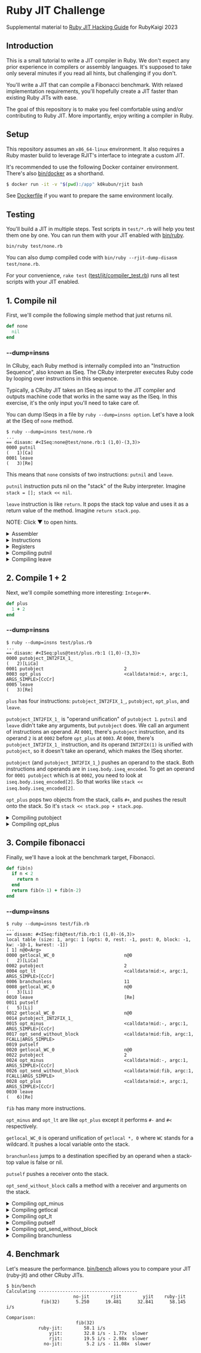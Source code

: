 # Ruby JIT Challenge

Supplemental material to [Ruby JIT Hacking Guide](https://rubykaigi.org/2023/presentations/k0kubun.html) for RubyKaigi 2023

## Introduction

This is a small tutorial to write a JIT compiler in Ruby.
We don't expect any prior experience in compilers or assembly languages.
It's supposed to take only several minutes if you read all hints, but challenging if you don't.

You'll write a JIT that can compile a Fibonacci benchmark.
With relaxed implementation requirements, you'll hopefully create a JIT faster than existing Ruby JITs with ease.

The goal of this repository is to make you feel comfortable using and/or contributing to Ruby JIT.
More importantly, enjoy writing a compiler in Ruby.

## Setup

This repository assumes an `x86_64-linux` environment.
It also requires a Ruby master build to leverage RJIT's interface to integrate a custom JIT.

It's recommended to use the following Docker container environment.
There's also [bin/docker](./bin/docker) as a shorthand.

```bash
$ docker run -it -v "$(pwd):/app" k0kubun/rjit bash
```

See [Dockerfile](./Dockerfile) if you want to prepare the same environment locally.

## Testing

You'll build a JIT in multiple steps.
Test scripts in `test/*.rb` will help you test them one by one.
You can run them with your JIT enabled with [bin/ruby](./bin/ruby).

```
bin/ruby test/none.rb
```

You can also dump compiled code with `bin/ruby --rjit-dump-disasm test/none.rb`.

For your convenience, `rake test` ([test/jit/compiler\_test.rb](./test/jit/compiler_test.rb))
runs all test scripts with your JIT enabled.

## 1. Compile nil

First, we'll compile the following simple method that just returns nil.

```rb
def none
  nil
end
```

### --dump=insns

In CRuby, each Ruby method is internally compiled into an "Instruction Sequence", also known as ISeq.
The CRuby interpreter executes Ruby code by looping over instructions in this sequence.

Typically, a CRuby JIT takes an ISeq as input to the JIT compiler and outputs machine code
that works in the same way as the ISeq. In this exercise, it's the only input you'll need to take care of.

You can dump ISeqs in a file by `ruby --dump=insns option`.
Let's have a look at the ISeq of `none` method.

```
$ ruby --dump=insns test/none.rb
...
== disasm: #<ISeq:none@test/none.rb:1 (1,0)-(3,3)>
0000 putnil                                                           (   1)[Ca]
0001 leave                                                            (   3)[Re]
```

This means that `none` consists of two instructions: `putnil` and `leave`.

`putnil` instruction puts nil on the "stack" of the Ruby interpreter. Imagine `stack = []; stack << nil`.

`leave` instruction is like `return`. It pops the stack top value and uses it as a return value of the method.
Imagine `return stack.pop`.

NOTE: Click ▼ to open hints.

<details>
<summary>Assembler</summary>

### Assembler

[lib/jit/assembler.rb](./lib/jit/assembler.rb) has an x86\_64 assembler that was copied from RJIT and then simplified.
Feel free to remove it and write it from scratch, but this tutorial will not cover how to encode x86\_64 instructions.

Here's example code using `Assembler`.

```rb
asm = Assembler.new
asm.mov(:rax, [:rsi, 8])
asm.add(:rax, 2)
write(asm)
```

This writes the following machine code into memory.

```asm
mov rax, [rsi + 8]
add rax, 2
```

`rax` and `rsi` are registers.
`[rsi + 8]` is memory access based off of a register, which reads memory 8 bytes after the address in `rsi`.
`2` is an immediate value.

See [lib/jit/assembler.rb](./lib/jit/assembler.rb) for what kind of input it can handle.

</details>
<details>
<summary>Instructions</summary>

### Instructions

There are various x86\_64 instructions.
However, it's enough to use only the following instructions to pass tests in this tutorial.

For `test/none.rb`, only `mov`, `add`, and `ret` are necessary.

| Instruction | Description                                 | Example      | Effect     |
|:------------|:--------------------------------------------|:-------------|:-----------|
| mov         | Assign a value.                             | `mov rax, 1` | `rax = 1`  |
| add         | Add a value.                                | `add rax, 1` | `rax += 1` |
| sub         | Subtract a value.                           | `sub rax, 1` | `rax -= 1` |
| cmp         | Compare values. Use it with cmovl.          | `cmp rdi, rsi`   | `rdi < rsi` |
| cmovl       | Assign a value if left < right.             | `cmovl rax, rcx` | `rax = rcx if rdi < rsi` |
| test        | Compare values. Use it with jz.             | `test rax, 1` | `rax & 1` |
| jz          | Jump if left and right have no common bits. | `jz 0x1234` | `goto 0x1234 if rax & 1 == 0` |
| jmp         | Jump to an address.                         | `jmp 0x1234` | `goto 0x1234` |
| call        | Call a function.                            | `call 0x1234` | `func()` |
| ret         | Return a value.                             | `ret` | `return rax` |

</details>
<details>
<summary>Registers</summary>

### Registers

Registers are like variables in machine code.
You're free to use registers in whatever way, but a [reference implementation](https://github.com/k0kubun/ruby-jit-challenge/blob/k0kubun/lib/jit/compiler.rb)
used only the following registers.

| Register | Purpose |
|:---------|:--------|
| rdi      | `ec` (execution context) is set when a JIT function is called. It represents a Ruby thread. Used when you push/pop a stack frame. |
| rsi      | `cfp` (control frame pointer) is set when a JIT function is called. It represents a stack frame. Used when you fetch a local variable or a receiver. |
| rax      | A JIT function return value to be set before `ret` instruction. It can be also used as a "scratch register" to hold temporary values. |
| r8       | A general-purpose register. The reference implementation used this for the 1st slot of the Ruby VM stack, `stack[0]`. |
| r9       | A general-purpose register. The reference implementation used this for the 2nd slot of the Ruby VM stack, `stack[1]`. |
| r10      | A general-purpose register. The reference implementation used this for the 3rd slot of the Ruby VM stack, `stack[2]`. |
| r11      | A general-purpose register. The reference implementation used this for the 4th slot of the Ruby VM stack, `stack[3]`. |

</details>
<details>
<summary>Compiling putnil</summary>

### Compiling putnil

Open [lib/jit/compiler.rb](./lib/jit/compiler.rb) and add a case for `putnil`.

```diff
       # Iterate over each YARV instruction.
       insn_index = 0
       while insn_index < iseq.body.iseq_size
         insn = INSNS.fetch(C.rb_vm_insn_decode(iseq.body.iseq_encoded[insn_index]))
         case insn.name
         in :nop
           # none
+        in :putnil
+          # ...
         end
         insn_index += insn.len
       end
```

Let's push `nil` onto the stack.
In the scope of this tutorial, it's enough to use a random register as a replacement for a stack slot.

Let's say you decided to use `r8` for `stack[0]`, you could write the code as follows, for example.

```diff
+      STACK = [:r8]

       # Iterate over each YARV instruction.
       insn_index = 0
+      stack_size = 0
       while insn_index < iseq.body.iseq_size
         insn = INSNS.fetch(C.rb_vm_insn_decode(iseq.body.iseq_encoded[insn_index]))
         case insn.name
         in :nop
           # none
         in :putnil
+          asm.mov(STACK[stack_size], C.to_value(nil))
+          stack_size += 1
         end
         insn_index += insn.len
       end
```

`C` is a module with useful helpers to write a JIT.
`C.to_value` converts any Ruby object into its representation in the C language (and machine code).

`C.to_value(nil)` is 4, so this does `asm.mov(:r8, 4)`, which means `stack[0] = nil`.
This value in `r8` should be then handled by subsequent instructions like `leave`.

</details>
<details>
<summary>Compiling leave</summary>

### Compiling leave

`leave` instruction needs to do two things.

1. Pop a stack frame
2. Return a value

A JIT function is called after a corresponding stack frame is pushed.
However, the Ruby VM is not responsible for popping the stack frame after calling the JIT function.
So a JIT function needs to pop it on `leave` instruction.

A stack frame `cfp` is in `rsi`. The interpreter reads `ec->cfp` to fetch the current stack frame and `ec` is in `rdi`.
Therefore, you can generate code to pop a stack frame as follows.

```diff
       STACK = [:r8]
+      EC = :rdi
+      CFP = :rsi

       # Iterate over each YARV instruction.
       insn_index = 0
       stack_size = 0
       while insn_index < iseq.body.iseq_size
         insn = INSNS.fetch(C.rb_vm_insn_decode(iseq.body.iseq_encoded[insn_index]))
         case insn.name
         in :nop
           # none
         in :putnil
           asm.mov(STACK[stack_size], C.to_value(nil))
           stack_size += 1
+        in :leave
+          asm.add(CFP, C.rb_control_frame_t.size)
+          asm.mov([EC, C.rb_execution_context_t.offsetof(:cfp)], CFP)
         end
         insn_index += insn.len
       end
```

The `cfp` grows downward; `cfp -= 1` pushes a frame, and `cfp += 1` pops a frame.
Here, we want to pop a frame, so we do `cfp += 1`.
When we increment a pointer, `1` actually means the size of what it points to.
`cfp` is called `rb_control_frame_t` in the Ruby VM, and you can get its size by `C.rb_control_frame_t.size`.

To set that to `ec->cfp`, you need to get a memory address based off of `ec`.
The offset of `ec->cfp` relative to the head of `ec` is in `C.rb_execution_context_t.offsetof(:cfp)`.
So you can use `[EC, C.rb_execution_context_t.offsetof(:cfp)]` to get `ec->cfp`.

Finally, we'll return a value from the JIT function.
You should set a stack-top value to `rax` and then put `ret` instruction.

```diff
       # Iterate over each YARV instruction.
       insn_index = 0
       stack_size = 0
       while insn_index < iseq.body.iseq_size
         insn = INSNS.fetch(C.rb_vm_insn_decode(iseq.body.iseq_encoded[insn_index]))
         case insn.name
         in :nop
           # none
         in :putnil
           asm.mov(STACK[stack_size], C.to_value(nil))
           stack_size += 1
         in :leave
           asm.add(CFP, C.rb_control_frame_t.size)
           asm.mov([EC, C.rb_execution_context_t.offsetof(:cfp)], CFP)
+          asm.mov(:rax, STACK[stack_size - 1])
+          asm.ret
         end
         insn_index += insn.len
       end
```

Now you should be able to execute `test/none.rb`. Test it as follows.

```
$ bin/ruby --rjit-dump-disasm test/none.rb
  0x564e87d2c000: mov r8, 4
  0x564e87d2c007: add rsi, 0x40
  0x564e87d2c00b: mov qword ptr [rdi + 0x10], rsi
  0x564e87d2c00f: mov rax, r8
  0x564e87d2c012: ret

nil
```

`rake test` should pass one test that runs `test/none.rb`.

Also try changing what you're giving to `C.to_value` in `putnil` to double-check
the interpreter is calling the JIT function you generated.

</details>

## 2. Compile 1 + 2

Next, we'll compile something more interesting: `Integer#+`.

```rb
def plus
  1 + 2
end
```

### --dump=insns

```
$ ruby --dump=insns test/plus.rb
...
== disasm: #<ISeq:plus@test/plus.rb:1 (1,0)-(3,3)>
0000 putobject_INT2FIX_1_                                             (   2)[LiCa]
0001 putobject                              2
0003 opt_plus                               <calldata!mid:+, argc:1, ARGS_SIMPLE>[CcCr]
0005 leave                                                            (   3)[Re]
```

`plus` has four instructions: `putobject_INT2FIX_1_`, `putobject`, `opt_plus`, and `leave`.

`putobject_INT2FIX_1_` is "operand unification" of `putobject 1`.
`putnil` and `leave` didn't take any arguments, but `putobject` does.
We call an argument of instructions an operand.
At `0001`, there's `putobject` instruction, and its operand `2` is at `0002` before `opt_plus` at `0003`.
At `0000`, there's `putobject_INT2FIX_1_` instruction, and its operand `INT2FIX(1)` is unified with `putobject`,
so it doesn't take an operand, which makes the ISeq shorter.

`putobject` (and `putobject_INT2FIX_1_`) pushes an operand to the stack.
Both instructions and operands are in `iseq.body.iseq_encoded`.
To get an operand for `0001 putobject` which is at `0002`, you need to look at `iseq.body.iseq_encoded[2]`.
So that works like `stack << iseq.body.iseq_encoded[2]`.

`opt_plus` pops two objects from the stack, calls `#+`, and pushes the result onto the stack.
So it's `stack << stack.pop + stack.pop`.

<details>
<summary>Compiling putobject</summary>

### Compiling putobject

For `putobject_INT2FIX_1_`, you need to hard-code the operand as `1`.
Instead of `INT2FIX(1)` that is used in C, you can use `C.to_value(1)` instead.
So it can be:

```rb
STACK = [:r8, :r9]

in :putobject_INT2FIX_1_
  asm.mov(STACK[stack_size], C.to_value(1))
  stack_size += 1
```

For `putobject`, you need to get an operand from `iseq.body.iseq_encoded` as explained above.
You could write:

```rb
in :putobject
  operand = iseq.body.iseq_encoded[insn_index + 1]
  asm.mov(STACK[stack_size], operand)
```

</details>

<details>
<summary>Compiling opt_plus</summary>

### Compiling opt\_plus

`opt_plus` is capable of handling any `#+` methods, but specifically optimizes a few methods such as `Integer#+`.
In this tutorial, we're going to handle only `Integer`s. It's okay to assume operands are all `Integer`s.

In CRuby, a small-enough `Integer` is expressed as `(num << 1) + 1`.
So an `Integer` object `1` is expressed as `(1 << 1) + 1`, which is `3`.

You'll take `(num1 << 1) + 1` and `(num2 << 1) + 1` as operands.
If you just add them, the result will be `((num1 + num2) << 1) + 2`.
The actual representation for `num1 + num2` is `((num1 + num2) << 1) + 1`,
so you'll need to subtract it by 1.

Here's an example implementation.

```rb
in :opt_plus
  recv = STACK[stack_size - 2]
  obj = STACK[stack_size - 1]

  asm.add(recv, obj)
  asm.sub(recv, 1)

  stack_size -= 1
```

Test those instructions with `bin/ruby --rjit-dump-disasm test/plus.rb`.

</details>

## 3. Compile fibonacci

Finally, we'll have a look at the benchmark target, Fibonacci.

```rb
def fib(n)
  if n < 2
    return n
  end
  return fib(n-1) + fib(n-2)
end
```

### --dump=insns

```
$ ruby --dump=insns test/fib.rb
...
== disasm: #<ISeq:fib@test/fib.rb:1 (1,0)-(6,3)>
local table (size: 1, argc: 1 [opts: 0, rest: -1, post: 0, block: -1, kw: -1@-1, kwrest: -1])
[ 1] n@0<Arg>
0000 getlocal_WC_0                          n@0                       (   2)[LiCa]
0002 putobject                              2
0004 opt_lt                                 <calldata!mid:<, argc:1, ARGS_SIMPLE>[CcCr]
0006 branchunless                           11
0008 getlocal_WC_0                          n@0                       (   3)[Li]
0010 leave                                  [Re]
0011 putself                                                          (   5)[Li]
0012 getlocal_WC_0                          n@0
0014 putobject_INT2FIX_1_
0015 opt_minus                              <calldata!mid:-, argc:1, ARGS_SIMPLE>[CcCr]
0017 opt_send_without_block                 <calldata!mid:fib, argc:1, FCALL|ARGS_SIMPLE>
0019 putself
0020 getlocal_WC_0                          n@0
0022 putobject                              2
0024 opt_minus                              <calldata!mid:-, argc:1, ARGS_SIMPLE>[CcCr]
0026 opt_send_without_block                 <calldata!mid:fib, argc:1, FCALL|ARGS_SIMPLE>
0028 opt_plus                               <calldata!mid:+, argc:1, ARGS_SIMPLE>[CcCr]
0030 leave                                                            (   6)[Re]
```

`fib` has many more instructions.

`opt_minus` and `opt_lt` are like `opt_plus` except it performs `#-` and `#<` respectively.

`getlocal_WC_0` is operand unification of `getlocal *, 0` where `WC` stands for a wildcard.
It pushes a local variable onto the stack.

`branchunless` jumps to a destination specified by an operand when a stack-top value is
false or nil.

`putself` pushes a receiver onto the stack.

`opt_send_without_block` calls a method with a receiver and arguments on the stack.

<details>
<summary>Compiling opt_minus</summary>

### Compiling opt\_minus

Remember `opt_plus`.
You'll take `(num1 << 1) + 1` and `(num2 << 1) + 1` as operands.
If you subtract one by the other, the result will be `((num1 - num2) << 1)`.
But the actual representation for `num1 - num2` is `((num1 - num2) << 1) + 1`.
So you'll need to add 1 to it.

Here's an example implementation.

```rb
STACK = [:r8, :r9, :r10, :r11]

in :opt_minus
  recv = STACK[stack_size - 2]
  obj = STACK[stack_size - 1]

  asm.sub(recv, obj)
  asm.add(recv, 1)

  stack_size -= 1
```

Test the instruction with `bin/ruby --rjit-dump-disasm test/minus.rb`.

</details>

<details>
<summary>Compiling getlocal</summary>

### Compiling getlocal

`getlocal_WC_0` means `getlocal *, 0`. The `*` part is an operand and it has an index to the local variable from an "environment pointer" (EP).
The `0` part is a "level", which shows how many levels of EPs you need to go deeper to get a local variable.
This is needed when a local variable environment is nested, e.g. a block inside a method.
Since it's `0` this time, you will not need to worry about digging EPs. You'll need to get the EP of the current "control frame" (`cfp`).

`cfp` is in `rsi` and you can get the offset to `cfp->ep` from `C.rb_control_frame_t.offsetof(:ep)`.
So `[:rsi, C.rb_control_frame_t.offsetof(:ep)]` can be used to get an EP.

Once you get an EP, you need to find a local variable. The index is an operand, which can be fetched with `iseq.body.iseq_encoded[insn_index + 1]`.
The index is a positive number but local variables actually live "below" the EP. So you have to negate the index.
Besides, the unit of indexes is a `VALUE` type in C, which represents a Ruby object. So the index to a local variable from an EP is
`-iseq.body.iseq_encoded[insn_index + 1] * C.VALUE.size`.

All in all, an example implementation looks like this.

```rb
in :getlocal_WC_0
  # Get EP
  asm.mov(:rax, [CFP, C.rb_control_frame_t.offsetof(:ep)])

  # Load the local variable
  idx = iseq.body.iseq_encoded[insn_index + 1]
  asm.mov(STACK[stack_size], [:rax, -idx * C.VALUE.size])

  stack_size += 1
```

Test the instruction with `bin/ruby --rjit-dump-disasm test/local.rb`.

</details>

<details>
<summary>Compiling opt_lt</summary>

### Compiling opt\_lt

Again, assume operands are `Integer`s.
Comparing `(num1 << 1) + 1` and `(num2 << 1) + 1` would return the same result as comparing `num1` and `num2`.
You'll use a `cmp` instruction that compares them.

Once you compare the values, you'll need to generate code that conditionally returns something.
`Integer#<` returns `true` or `false`.
There's a family of instructions that conditionally set a value based on a prior `cmp` (or `test`).
To conditionally set a value if `num1 < num2` holds based on the previous `cmp`,
you can use `cmovl` (conditionally move if less).

An example implementation is as follows.

```rb
in :opt_lt
  recv = STACK[stack_size - 2]
  obj = STACK[stack_size - 1]

  asm.cmp(recv, obj)
  asm.mov(recv, C.to_value(false))
  asm.mov(:rax, C.to_value(true))
  asm.cmovl(recv, :rax)

  stack_size -= 1
```

Test the instruction with `bin/ruby --rjit-dump-disasm test/lt.rb`.

</details>

<details>
<summary>Compiling putself</summary>

### Compiling putself

`fib` method is called without an argument. In Ruby, it implicitly uses the receiver of the current frame (`cfp`).
`cfp` is in `rsi`, and the offset to `cfp->self` (receiver) is implemented at `C.rb_control_frame_t.offsetof(:self)`.
So `[:rsi, C.rb_control_frame_t.offsetof(:self)]` can be used to fetch a receiver.

An example implementation looks like this.

```rb
in :putself
  asm.mov(STACK[stack_size], [CFP, C.rb_control_frame_t.offsetof(:self)])
  stack_size += 1
```

</details>

<details>
<summary>Compiling opt_send_without_block</summary>

### Compiling opt\_send\_without\_block

Congratulations on making it to this stage. You've accomplished a lot already.
I hope you've enjoyed your journey.
We're going to tackle a couple of instructions that may be the most challenging part in this tutorial.
If you get lost, consider just copying the code that is shown later and playing with it.

`opt_send_without_block` supports various method calls.
However, in this tutorial, it's okay to assume any method call is a Ruby method call.

As long as you use `--rjit-call-threshold=3` (compile methods that have been called three times),
the cache of all `opt_send_without_block` instructions is "warmed up" in all test scripts.
It means that the cache has a reference to an ISeq. For simplicity in this tutorial,
assume that it's not gonna change and you won't need to invalidate it.

`opt_send_without_block` takes a "call data" operand, which is a pair of "call info" and "call cache".
A call data object can be instantiated with `cd = C.rb_call_data.new(iseq.body.iseq_encoded[insn_index + 1])`.

A call info is in `cd.ci`, which has information like the number of arguments.
`ci` has a packed data structure which cannot be accessed like a normal struct.
So you need to get the number of arguments using a special helper, `C.vm_ci_argc(ci)`.

A call cache has a reference to an ISeq. `cd.cc.cme_.def.body.iseq.iseqptr` has a callee ISeq.
For better performance, we want to compile everything and directly jump to an already-compiled address.
You can call `compile(callee_iseq)` if `callee_iseq.body.jit_func` is still `0` (NULL in C).

Once a callee function becomes ready, we need to prepare for calling a method.
Since our `getlocal` implementation gets a local variable on the stack relative to an EP,
we have to set arguments to the stack, which are local variables to the callee.

The VM stack looks like this when you call a method.

```
| locals | cme | block_handler | frame type (callee EP) | stack bottom (callee SP) |
```

For locals, we want to put arguments. There's a "stack pointer" in `SP` which points to
a free stack slot above the stack top. You could write values to it and keep bumping the SP until you finish writing all arguments.
Once it's done, SP needs to be bumped three more times to accommodate a "cme" (callable method entry), a block handler, and a frame type.
You don't need to use them in this tutorial. Just bump SP by 3 to get a callee SP. EP is one slot below that.

Set those `sp` and `ep` fields to a callee `cfp` after bumping `cfp`.
Remember what you did at `leave` instruction; pushing a frame means to subtract it by `C.rb_control_frame_t.size`.
Since `putself` refers to it, you may set `cfp->self` as well, using `C.rb_control_frame_t.offsetof(:self)`. 
Note, however, that we don't actually use the receiver in `cfp` for method dispatch. You may just skip it.

Before and after calling a callee function, you have to save and restore registers you're using for the stack
so that the callee function can use them.
We've used `r8`, `r9`, `r10`, and `r11` as `STACK`. You can use `push` instruction to push a register to the machine stack,
and then use `pop` instruction in the reverse order to restore a register from the machine stack.

An example implementation looks like this.

```rb
in :opt_send_without_block
  # Compile the callee ISEQ
  cd = C.rb_call_data.new(iseq.body.iseq_encoded[insn_index + 1])
  callee_iseq = cd.cc.cme_.def.body.iseq.iseqptr
  if callee_iseq.body.jit_func == 0
    compile(callee_iseq)
  end

  # Get SP
  asm.mov(:rax, [CFP, C.rb_control_frame_t.offsetof(:sp)])
  # Spill arguments
  C.vm_ci_argc(cd.ci).times do |i|
    asm.mov([:rax, C.VALUE.size * i], STACK[stack_size - C.vm_ci_argc(cd.ci) + i])
  end

  # Push cfp: ec->cfp = cfp - 1
  asm.sub(CFP, C.rb_control_frame_t.size)
  asm.mov([EC, C.rb_execution_context_t.offsetof(:cfp)], CFP)
  # Set SP
  asm.add(:rax, C.VALUE.size * (C.vm_ci_argc(cd.ci) + 3))
  asm.mov([CFP, C.rb_control_frame_t.offsetof(:sp)], :rax)
  # Set EP
  asm.sub(:rax, C.VALUE.size)
  asm.mov([CFP, C.rb_control_frame_t.offsetof(:ep)], :rax)
  # Set receiver
  asm.sub(:rax, STACK[stack_size - C.vm_ci_argc(cd.ci) - 1])
  asm.mov([CFP, C.rb_control_frame_t.offsetof(:self)], :rax)

  # Save stack registers
  STACK.each do |reg|
    asm.push(reg)
  end

  # Call the JIT func
  asm.call(callee_iseq.body.jit_func)

  # Pop stack registers
  STACK.reverse_each do |reg|
    asm.pop(reg)
  end

  # Set a return value
  asm.mov(STACK[stack_size - C.vm_ci_argc(cd.ci) - 1], :rax)

  stack_size -= C.vm_ci_argc(cd.ci)
```

Test the instruction with `bin/ruby --rjit-dump-disasm test/send.rb`.

This code has some optimization opportunities when you need to support only `fib`.
In fact, my [reference implementation](https://github.com/k0kubun/ruby-jit-challenge/blob/k0kubun/lib/jit/compiler.rb)
is already a bit faster than that. It could be even faster, for example, if you use registers for local variables.

</details>

<details>
<summary>Compiling branchunless</summary>

### Compiling branchunless

It's almost there. This will be the last instruction you'll compile to run `fib`.
This is probably the most interesting and challenging part of this tutorial.

Supporting this instruction requires a major refactoring on the boilerplate code.
It's because past test scripts run instructions from top to bottom whereas
you need to jump to different instruction indexes based on runtime values.

There's not only the jump support, but also complexity in dependencies.
Let's have a look at `ruby --dump=insns test/branch.rb`.

```
== disasm: #<ISeq:branch@test/branch.rb:1 (1,0)-(7,3)>
local table (size: 1, argc: 1 [opts: 0, rest: -1, post: 0, block: -1, kw: -1@-1, kwrest: -1])
[ 1] flag@0<Arg>
0000 getlocal_WC_0                          flag@0                    (   2)[LiCa]
0002 branchunless                           6

0004 putobject_INT2FIX_1_                                             (   3)[Li]
0005 leave                                                            (   7)[Re]

0006 putobject_INT2FIX_0_                                             (   5)[Li]
0007 leave                                                            (   7)[Re]
```

I inserted newlines into the actual output to indicate "basic block" boundaries.
There are three blocks: the first block from `0000`, the second block from `0004`, and the third block from `0006`.

Let's say you start compiling the first block, you'll need to generate code to jump to the second block or the third block.
However, the second block and the third block have not been compiled yet. You cannot compile it from top to bottom as before.

Then, why not compile it from the second block and the third block, and then compile the first block?
Sure, it works for this example. But what if the second block calls the first block?
It's a circular dependency. And it's exactly what `fib` does.
So you have to design the compiler in a way that it supports circular dependencies.

One suggested solution is to write out dummy addresses first, and then rewrite them after all blocks are compiled.
Rewriting a past address requires you to figure out the address that `Assembler` used.
The `Assembler` in the boilerplate doesn't have such interface, so you have to define it yourself.

For example, you could add this kind of interface.

```diff
--- a/lib/jit/assembler.rb
+++ b/lib/jit/assembler.rb
@@ -50,6 +50,7 @@ module JIT
     end

     def assemble(addr)
+      set_start_addrs(addr)
       resolve_rel32(addr)
       resolve_labels

@@ -905,6 +876,12 @@ module JIT
       @labels[label] = @bytes.size
     end

+    # Mark the starting addresses of a branch
+    def branch(branch)
+      @branches[@bytes.size] << branch
+      yield
+    end
+
     private

     def insn(prefix: 0, opcode:, rd: nil, mod_rm: nil, disp: nil, imm: nil)
@@ -1010,6 +987,14 @@ module JIT
       [Rel32.new(addr), Rel32Pad, Rel32Pad, Rel32Pad]
     end

+    def set_start_addrs(write_addr)
+      (@bytes.size + 1).times do |index|
+        @branches.fetch(index, []).each do |branch|
+          branch.start_addr = write_addr + index
+        end
+      end
+    end
```

Then a random object you're giving to `#branch` will get `start_addr` assigned.
If the object also has a Proc to re-compile a branch, you can just buffer those objects
and calls them later.

To simplify the problem, you could split an ISeq into basic blocks, and just compile
each block as before. Here's an example logic that works for the test scripts in this tutorial.

```rb
# Get a list of basic blocks in a method
def split_blocks(iseq, insn_index: 0, stack_size: 0, split_indexes: [])
  return [] if split_indexes.include?(insn_index)
  split_indexes << insn_index

  block = { start_index: insn_index, end_index: nil, stack_size: }
  blocks = [block]

  while insn_index < iseq.body.iseq_size
    insn = INSNS.fetch(C.rb_vm_insn_decode(iseq.body.iseq_encoded[insn_index]))
    case insn.name
    when :branchunless
      block[:end_index] = insn_index
      stack_size += sp_inc(iseq, insn_index)
      next_index = insn_index + insn.len
      blocks += split_blocks(iseq, insn_index: next_index, stack_size:, split_indexes:)
      blocks += split_blocks(iseq, insn_index: next_index + iseq.body.iseq_encoded[insn_index + 1], stack_size:, split_indexes:)
      break
    when :leave
      block[:end_index] = insn_index
      break
    else
      stack_size += sp_inc(iseq, insn_index)
      insn_index += insn.len
    end
  end

  blocks
end

# Get a stack size increase for a YARV instruction.
def sp_inc(iseq, insn_index)
  insn = INSNS.fetch(C.rb_vm_insn_decode(iseq.body.iseq_encoded[insn_index]))
  case insn.name
  in :opt_plus | :opt_minus | :opt_lt | :leave | :branchunless
    -1
  in :nop
    0
  in :putnil | :putobject_INT2FIX_0_ | :putobject_INT2FIX_1_ | :putobject | :putself | :getlocal_WC_0
    1
  in :opt_send_without_block
    cd = C.rb_call_data.new(iseq.body.iseq_encoded[insn_index + 1])
    -C.vm_ci_argc(cd.ci)
  end
end
```

Each block is represented as a Hash that has `start_index`, `end_index`, and an initial `stack_size`.
The first block's first address should be set to `iseq.body.jit_func`.

Finally, let's compile `branchunless`. With `blocks` made by `split_blocks` and `branches = []`, an example implementation
looks like this.

```rb
Branch = Struct.new(:start_addr, :compile)

in :branchunless
  next_index = insn_index + insn.len
  next_block = blocks.find { |block| block[:start_index] == next_index }

  jump_index = next_index + iseq.body.iseq_encoded[insn_index + 1]
  jump_block = blocks.find { |block| block[:start_index] == jump_index }

  # This `test` sets ZF only for Qnil and Qfalse, which lets jz jump.
  asm.test(STACK[stack_size - 1], ~C.to_value(nil))

  branch = Branch.new
  branch.compile = proc do |asm|
    dummy_addr = @jit_buf + JIT_BUF_SIZE
    asm.jz(jump_block.fetch(:start_addr, dummy_addr))
    asm.jmp(next_block.fetch(:start_addr, dummy_addr))
  end
  asm.branch(branch) do
    branch.compile.call(asm)
  end
  branches << branch
```

The `branches` are then re-compiled with:

```rb
branches.each do |branch|
  with_addr(branch[:start_addr]) do
    asm = Assembler.new
    branch.compile.call(asm)
    write(asm)
  end
end
```

```rb
def with_addr(addr)
  jit_pos = @jit_pos
  @jit_pos = addr - @jit_buf
  yield
ensure
  @jit_pos = jit_pos
end
```

That's all. Test it with `bin/ruby --rjit-dump-disasm test/branch.rb`.
If everything is done correctly, `bin/ruby test/fib.rb` should also work.

</details>

## 4. Benchmark

Let's measure the performance.
[bin/bench](./bin/bench) allows you to compare your JIT (ruby-jit) and other CRuby JITs.

```
$ bin/bench
Calculating -------------------------------------
                         no-jit        rjit        yjit    ruby-jit
             fib(32)      5.250      19.481      32.841      58.145 i/s

Comparison:
                          fib(32)
            ruby-jit:        58.1 i/s
                yjit:        32.8 i/s - 1.77x  slower
                rjit:        19.5 i/s - 2.98x  slower
              no-jit:         5.2 i/s - 11.08x  slower
```
